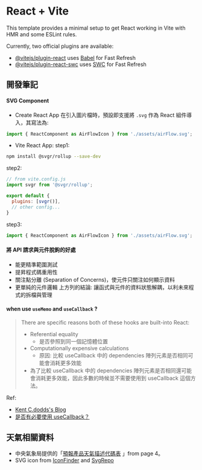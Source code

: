 # React + Vite

This template provides a minimal setup to get React working in Vite with HMR and some ESLint rules.

Currently, two official plugins are available:

- [@vitejs/plugin-react](https://github.com/vitejs/vite-plugin-react/blob/main/packages/plugin-react/README.md) uses [Babel](https://babeljs.io/) for Fast Refresh
- [@vitejs/plugin-react-swc](https://github.com/vitejs/vite-plugin-react-swc) uses [SWC](https://swc.rs/) for Fast Refresh

## 開發筆記

#### SVG Component

- Create React App 在引入圖片檔時，預設即支援將 `.svg` 作為 React 組件導入，其寫法為:
``` javascript
import { ReactComponent as AirFlowIcon } from './assets/airFlow.svg';
```
- Vite React App:
step1:
``` bash
npm install @svgr/rollup --save-dev
```
step2:
``` js
// from vite.config.js
import svgr from '@svgr/rollup';

export default {
  plugins: [svgr()],
  // other config...
}
```
step3:
``` js
import { ReactComponent as AirFlowIcon } from './assets/airFlow.svg';
```

#### 將 API 請求與元件脫鉤的好處
- 能更精準範圍測試
- 提昇程式碼重用性
- 關注點分離 (Separation of Concerns)，使元件只關注如何顯示資料
- 更單純的元件邏輯
上方列的結論: 讓函式與元件的資料狀態解耦，以利未來程式的拆檔與管理

#### when use `useMemo` and `useCallback` ?
> There are specific reasons both of these hooks are built-into React:
> - Referential equality
>   - 是否參照到同一個記憶體位置
> - Computationally expensive calculations
>   - 原因: 比較 useCallback 中的 dependencies 陣列元素是否相同可能會消耗更多效能
> - 為了比較 useCallback 中的 dependencies 陣列元素是否相同還可能會消耗更多效能，因此多數的時候並不需要使用到 useCallback 這個方法。

Ref:
- [Kent C.dodds's Blog](https://kentcdodds.com/blog/usememo-and-usecallback#so-when-should-i-usememo-and-usecallback)
- [是否有必要使用 useCallback？](https://pjchender.dev/react-bootcamp/docs/book/ch5/5-8#%E6%98%AF%E5%90%A6%E6%9C%89%E5%BF%85%E8%A6%81%E4%BD%BF%E7%94%A8-usecallback%EF%BC%9F)

## 天氣相關資料
- 中央氣象局提供的「[預報產品天氣描述代碼表](https://opendata.cwa.gov.tw/opendatadoc/MFC/D0047.pdf) 」from page 4。
- SVG icon from [IconFinder](https://www.iconfinder.com/iconsets/the-weather-is-nice-today) and [SvgRepo](https://www.svgrepo.com/)